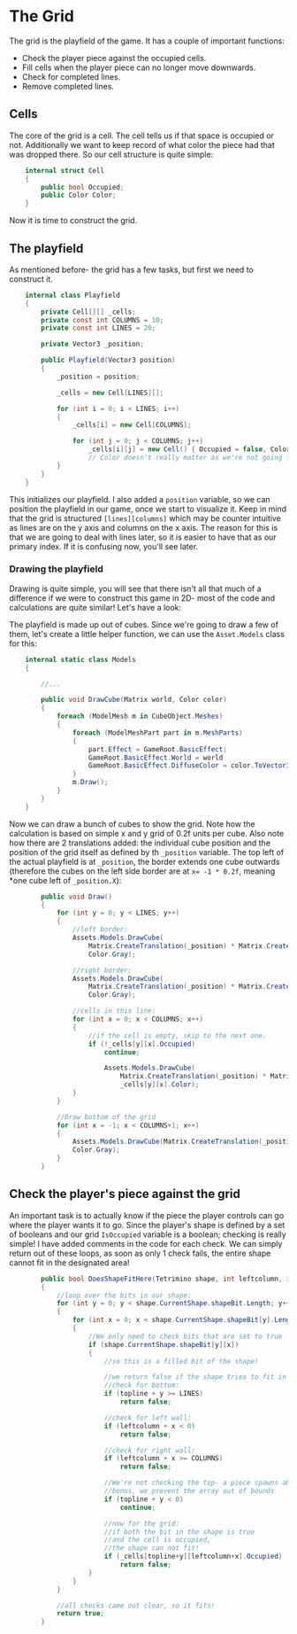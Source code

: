 # The Grid
The grid is the playfield of the game. It has a couple of important functions:
* Check the player piece against the occupied cells.
* Fill cells when the player piece can no longer move downwards.
* Check for completed lines.
* Remove completed lines.

## Cells
The core of the grid is a cell. The cell tells us if that space is occupied or not. Additionally we want to keep record of what color the piece had that was dropped there. So our cell structure is quite simple:

```csharp
    internal struct Cell
    {
        public bool Occupied;
        public Color Color;
    }
```

Now it is time to construct the grid.

## The playfield
As mentioned before- the grid has a few tasks, but first we need to construct it.


```csharp
    internal class Playfield
    {
        private Cell[][] _cells;
        private const int COLUMNS = 10;
        private const int LINES = 20;

        private Vector3 _position;

        public Playfield(Vector3 position)
        {
            _position = position;

            _cells = new Cell[LINES][];

            for (int i = 0; i < LINES; i++)
            {
                _cells[i] = new Cell[COLUMNS];

                for (int j = 0; j < COLUMNS; j++)
                    _cells[i][j] = new Cell() { Occupied = false, Color=Color.Black }; 
                    // Color doesn't really matter as we're not going to draw unoccupied spaces.
            }
        }
    }
```

This initializes our playfield. I also added a `position` variable, so we can position the playfield in our game, once we start to visualize it. Keep in mind that the grid is structured `[lines][columns]` which may be counter intuitive as lines are on the y axis and columns on the x axis. The reason for this is that we are going to deal with lines later, so it is easier to have that as our primary index. If it is confusing now, you'll see later.

### Drawing the playfield
Drawing is quite simple, you will see that there isn't all that much of a difference if we were to construct this game in 2D- most of the code and calculations are quite similar! Let's have a look:

The playfield is made up out of cubes. Since we're going to draw a few of them, let's create a little helper function, we can use the `Asset.Models` class for this:
```csharp
    internal static class Models
    {

        //...

        public void DrawCube(Matrix world, Color color)
        {
            foreach (ModelMesh m in CubeObject.Meshes)
            {
                foreach (ModelMeshPart part in m.MeshParts)
                {
                    part.Effect = GameRoot.BasicEffect;
                    GameRoot.BasicEffect.World = world
                    GameRoot.BasicEffect.DiffuseColor = color.ToVector3();
                }
                m.Draw();
            }
        }
    }
```

Now we can draw a bunch of cubes to show the grid. Note how the calculation is based on simple x and y grid of 0.2f units per cube. Also note how there are 2 translations added: the individual cube position and the position of the grid itself as defined by th `_position` variable. The top left of the actual playfield is at `_position`, the border extends one cube outwards (therefore the cubes on the left side border are at `x= -1 * 0.2f`, meaning *one cube left of `_position.X`):

```csharp
        public void Draw()
        {
            for (int y = 0; y < LINES; y++)
            {
                //left border:
                Assets.Models.DrawCube(
                    Matrix.CreateTranslation(_position) * Matrix.CreateTranslation(-1 * 0.2f, -y * 0.2f, 0), 
                    Color.Gray);

                //right border:
                Assets.Models.DrawCube(
                    Matrix.CreateTranslation(_position) * Matrix.CreateTranslation(COLUMNS * 0.2f, -y * 0.2f, 0), 
                    Color.Gray);

                //cells in this line:
                for (int x = 0; x < COLUMNS; x++)
                {
                    //if the cell is empty, skip to the next one.
                    if (!_cells[y][x].Occupied)
                        continue;

                        Assets.Models.DrawCube(
                            Matrix.CreateTranslation(_position) * Matrix.CreateTranslation(x * 0.2f, -y * 0.2f, 0), 
                            _cells[y][x].Color);
                }
            }

            //Draw bottom of the grid
            for (int x = -1; x < COLUMNS+1; x++)
            {
                Assets.Models.DrawCube(Matrix.CreateTranslation(_position) * Matrix.CreateTranslation(x * 0.2f, -20 * 0.2f, 0), 
                Color.Gray);
            }
        }
```

## Check the player's piece against the grid
An important task is to actually know if the piece the player controls can go where the player wants it to go. Since the player's shape is defined by a set of booleans and our grid `IsOccupied` variable is a boolean; checking is really simple! I have added comments in the code for each check. We can simply return out of these loops, as soon as only 1 check fails, the entire shape cannot fit in the designated area!

```csharp
        public bool DoesShapeFitHere(Tetrimino shape, int leftcolumn, int topline)
        {
            //loop over the bits in our shape:
            for (int y = 0; y < shape.CurrentShape.shapeBit.Length; y++)
            {
                for (int x = 0; x < shape.CurrentShape.shapeBit[y].Length; x++)
                {
                    //We only need to check bits that are set to true
                    if (shape.CurrentShape.shapeBit[y][x])
                    {
                        //so this is a filled bit of the shape!

                        //we return false if the shape tries to fit in the border:
                        //check for bottom:
                        if (topline + y >= LINES)
                            return false;

                        //check for left wall:
                        if (leftcolumn + x < 0)
                            return false;

                        //check for right wall:
                        if (leftcolumn + x >= COLUMNS)
                            return false;

                        //We're not checking the top- a piece spawns above the playfield!
                        //bonus, we prevent the array out of bounds
                        if (topline + y < 0)
                            continue;

                        //now for the grid:
                        //if both the bit in the shape is true
                        //and the cell is occupied, 
                        //the shape can not fit!
                        if (_cells[topline+y][leftcolumn+x].Occupied)
                            return false;
                    }
                }
            }

            //all checks came out clear, so it fits!
            return true;
        }
```

